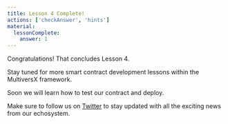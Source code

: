 ```yaml
---
title: Lesson 4 Complete!
actions: ['checkAnswer', 'hints']
material:
  lessonComplete:
    answer: 1
---
```


Congratulations! That concludes Lesson 4.

Stay tuned for more smart contract development lessons within the MultiversX framework.

Soon we will learn how to test our contract and deploy.

Make sure to follow us on <a href="https://twitter.com/multiversx" target=_blank>Twitter</a> to stay updated with all the exciting news from our echosystem.
